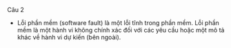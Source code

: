 Câu 2
-	Lỗi phần mềm (software fault) là một lỗi tĩnh trong phần mềm. Lỗi phần mềm là một hành vi không chính xác đối với các yêu cầu hoặc một mô tả khác về hành vi dự kiến (bên ngoài).
